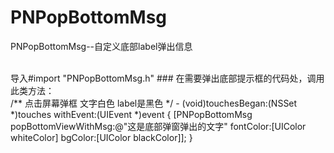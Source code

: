 # PNPopBottomMsg
PNPopBottomMsg--自定义底部label弹出信息

<br/>
导入#import "PNPopBottomMsg.h"
### 在需要弹出底部提示框的代码处，调用此类方法：<br/>
      /**
      点击屏幕弹框 文字白色  label是黑色
      */
      - (void)touchesBegan:(NSSet *)touches withEvent:(UIEvent *)event
      {
          [PNPopBottomMsg popBottomViewWithMsg:@"这是底部弹窗弹出的文字" fontColor:[UIColor whiteColor] bgColor:[UIColor
          blackColor]];
      }

